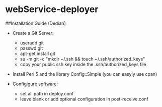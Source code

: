# webService-deployer

##Installation Guide (Dedian)
- Create a Git Server:
  -  useradd git
  -  passwd git
  -  apt-get install git
  -  su -m git -c "mkdir ~/.ssh && touch ~/.ssh/authorized_keys"
  -  copy your public ssh key inside the .ssh/authorized_keys file

- Install Perl 5 and the library Config::Simple (you can easyly use cpan)

- Configigure software:
  - set all path in deploy.conf
  - leave blank or add optional configuration in post-receive.conf
